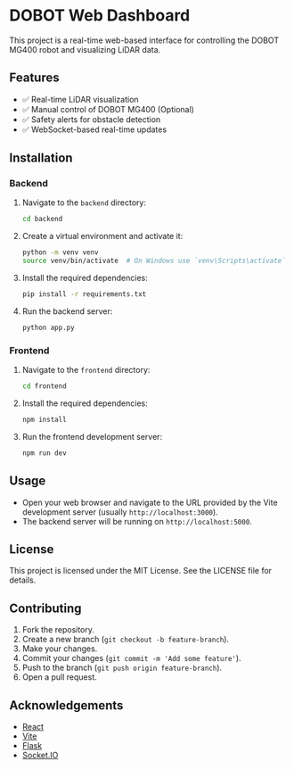 # DOBOT Web Dashboard

This project is a real-time web-based interface for controlling the DOBOT MG400 robot and visualizing LiDAR data.

## Features

- ✅ Real-time LiDAR visualization
- ✅ Manual control of DOBOT MG400 (Optional)
- ✅ Safety alerts for obstacle detection
- ✅ WebSocket-based real-time updates

## Installation

### Backend

1. Navigate to the `backend` directory:
    ```sh
    cd backend
    ```

2. Create a virtual environment and activate it:
    ```sh
    python -m venv venv
    source venv/bin/activate  # On Windows use `venv\Scripts\activate`
    ```

3. Install the required dependencies:
    ```sh
    pip install -r requirements.txt
    ```

4. Run the backend server:
    ```sh
    python app.py
    ```

### Frontend

1. Navigate to the `frontend` directory:
    ```sh
    cd frontend
    ```

2. Install the required dependencies:
    ```sh
    npm install
    ```

3. Run the frontend development server:
    ```sh
    npm run dev
    ```

## Usage

- Open your web browser and navigate to the URL provided by the Vite development server (usually `http://localhost:3000`).
- The backend server will be running on `http://localhost:5000`.

## License

This project is licensed under the MIT License. See the LICENSE file for details.

## Contributing

1. Fork the repository.
2. Create a new branch (`git checkout -b feature-branch`).
3. Make your changes.
4. Commit your changes (`git commit -m 'Add some feature'`).
5. Push to the branch (`git push origin feature-branch`).
6. Open a pull request.

## Acknowledgements

- [React](https://reactjs.org/)
- [Vite](https://vitejs.dev/)
- [Flask](https://flask.palletsprojects.com/)
- [Socket.IO](https://socket.io/)